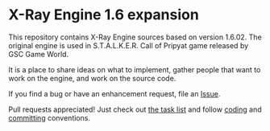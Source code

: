 X-Ray Engine 1.6 expansion
==========================

This repository contains X-Ray Engine sources based on version 1.6.02.
The original engine is used in S.T.A.L.K.E.R. Call of Pripyat game released by GSC Game World.

It is a place to share ideas on what to implement, gather people that want to work on the engine,
and work on the source code.

If you find a bug or have an enhancement request, file an [Issue](https://github.com/openxray/xray-16/issues).

Pull requests appreciated! Just check out 
[the task list](https://github.com/openxray/xray-16/blob/master/doc/design/tasks.txt) 
and follow [coding](https://github.com/openxray/xray-16/blob/master/doc/procedure/cpp_code.txt) 
and [committing](https://github.com/openxray/xray-16/blob/master/doc/procedure/commit_coding.txt) conventions.
